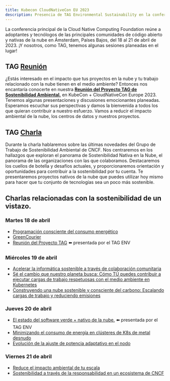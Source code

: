 ```yaml
---
title: Kubecon CloudNativeCon EU 2023
description: Presencia de TAG Environmental Sustainability en la conferencia principal de la Cloud Native Computing Foundation en Ámsterdam, Países Bajos, del 18 al 21 de abril de 2023.
---
```


La conferencia principal de la Cloud Native Computing Foundation reúne a adoptantes y tecnólogos de las principales comunidades de código abierto y nativas de la nube en Ámsterdam, Países Bajos, del 18 al 21 de abril de 2023. ¡Y nosotros, como TAG, tenemos algunas sesiones planeadas en el lugar!

## TAG [Reunión](https://sched.co/1JWOX)

¿Estás interesado en el impacto que tus proyectos en la nube y tu trabajo relacionado con la nube tienen en el medio ambiente? Entonces nos encantaría conocerte en nuestra [**Reunión del Proyecto TAG de Sostenibilidad Ambiental.**](https://sched.co/1JWOX) en KubeCon + CloudNativeCon Europe 2023.
Tenemos algunas presentaciones y discusiones emocionantes planeadas.
Esperamos escuchar sus perspectivas y damos la bienvenida a todos los que quieran contribuir a nuestro esfuerzo. Vamos a reducir el impacto ambiental de la nube, los centros de datos y nuestros proyectos.

## TAG [Charla](https://sched.co/1Hzd3)

Durante la charla hablaremos sobre las últimas novedades del Grupo de Trabajo de Sostenibilidad Ambiental de CNCF. Nos centraremos en los hallazgos que exploran el panorama de Sostenibilidad Nativa en la Nube, el panorama de las organizaciones con las que colaboramos. Destacaremos los cuellos de botella y desafíos actuales, y proporcionaremos orientación y oportunidades para contribuir a la sostenibilidad por tu cuenta. Te presentaremos proyectos nativos de la nube que puedes utilizar hoy mismo para hacer que tu conjunto de tecnologías sea un poco más sostenible.

## Charlas relacionadas con la sostenibilidad de un vistazo.

### Martes 18 de abril

* [Programación consciente del consumo energético](https://sched.co/1HyWC)
* [GreenCourier](https://sched.co/1HyXM)
* [Reunión del Proyecto TAG](https://sched.co/1JWOX) ⬅️ presentada por el TAG ENV

### Miércoles 19 de abril

* [Acelerar la informática sostenible a través de colaboración comunitaria](https://sched.co/1HyPf)
* [Sé el cambio que nuestro planeta busca: Cómo TÚ puedes contribuir a ejecutar cargas de trabajo respetuosas con el medio ambiente en Kubernetes](https://sched.co/1HyW9)
* [Construyendo una nube sostenible y consciente del carbono: Escalando cargas de trabajo y reduciendo emisiones](https://sched.co/1HyPo)

### Jueves 20 de abril

* [El estado del software verde + nativo de la nube.](https://sched.co/1Hzd3) ⬅️ presentada por el TAG ENV
* [Minimizando el consumo de energía en clústeres de K8s de metal desnudo](https://sched.co/1HybW)
* [Evolución de la ajuste de potencia adaptativo en el nodo](https://sched.co/1Hycj)

### Viernes 21 de abril

* [Reduce el impacto ambiental de tu escala](https://sched.co/1Hybr)
* [Sostenibilidad a través de la responsabilidad en un ecosistema de CNCF](https://sched.co/1HyYK)
